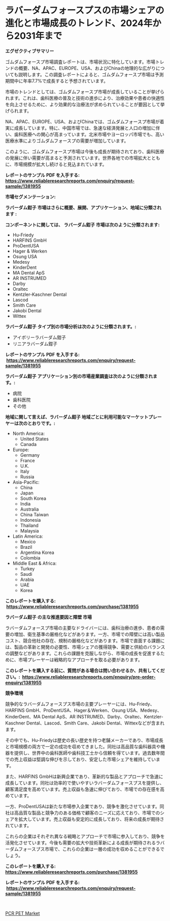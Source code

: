 <p><h1>ラバーダムフォースプスの市場シェアの進化と市場成長のトレンド、2024年から2031年まで</h1></p><p><strong>エグゼクティブサマリー</strong></p>
<p><p>ゴムダムフォースプ市場調査レポートは、市場状況に特化しています。市場トレンドの概要、NA、APAC、EUROPE、USA、およびChinaの地理的な広がりについても説明します。この調査レポートによると、ゴムダムフォースプ市場は予測期間中に年率7.7%で成長すると予想されています。</p><p>市場のトレンドとしては、ゴムダムフォースプ市場が成長していることが挙げられます。これは、歯科医療の普及と技術の進歩により、治療効果や患者の快適性を向上させるために、より効果的な治療法が求められていることが要因として挙げられます。</p><p>NA、APAC、EUROPE、USA、およびChinaでは、ゴムダムフォースプ市場が着実に成長しています。特に、中国市場では、急速な経済発展と人口の増加に伴い、歯科医療への関心が高まっています。北米市場やヨーロッパ市場でも、高い医療水準によりゴムダムフォースプの需要が増加しています。</p><p>このように、ゴムダムフォースプ市場は今後も成長が期待されており、歯科医療の発展に伴い需要が高まると予測されています。世界各地での市場拡大とともに、市場規模が拡大し続けると見込まれています。</p></p>
<p><strong>レポートのサンプル PDF を入手する: <a href="https://www.reliableresearchreports.com/enquiry/request-sample/1381955">https://www.reliableresearchreports.com/enquiry/request-sample/1381955</a></strong></p>
<p><strong>市場セグメンテーション:</strong></p>
<p><strong> ラバーダム鉗子 市場はさらに概要、展開、アプリケーション、地域に分類されます :</strong></p>
<p><strong>コンポーネントに関しては、 ラバーダム鉗子 市場は次のように分類されます: &nbsp;</strong></p>
<p><ul><li>Hu-Friedy</li><li>HARFINS GmbH</li><li>ProDentUSA</li><li>Hager & Werken</li><li>Osung USA</li><li>Medesy</li><li>KinderDent</li><li>MA Dental ApS</li><li>AR INSTRUMED</li><li>Darby</li><li>Oraltec</li><li>Kentzler-Kaschner Dental</li><li>Lascod</li><li>Smith Care</li><li>Jakobi Dental</li><li>Wittex</li></ul></p>
<p><strong> ラバーダム鉗子 タイプ別の市場分析は次のように分類されます。:</strong></p>
<p><ul><li>アイボリーラバーダム鉗子</li><li>リニアラバーダム鉗子</li></ul></p>
<p><strong>レポートのサンプル PDF を入手する: &nbsp;<a href="https://www.reliableresearchreports.com/enquiry/request-sample/1381955">https://www.reliableresearchreports.com/enquiry/request-sample/1381955</a></strong></p>
<p><strong> ラバーダム鉗子 アプリケーション別の市場産業調査は次のように分類されます。:</strong></p>
<p><ul><li>病院</li><li>歯科医院</li><li>その他</li></ul></p>
<p><strong>地域に関して言えば、ラバーダム鉗子 地域ごとに利用可能なマーケットプレーヤーは次のとおりです。:</strong></p>
<p><ul>
    <li>
        North America:
        <ul>
            <li>United States</li>
            <li>Canada</li>
        </ul>
    </li>
    <li>
        Europe:
        <ul>
            <li>Germany</li>
            <li>France</li>
            <li>U.K.</li>
            <li>Italy</li>
            <li>Russia</li>
        </ul>
    </li>
    <li>
        Asia-Pacific:
        <ul>
            <li>China</li>
            <li>Japan</li>
            <li>South Korea</li>
            <li>India</li>
            <li>Australia</li>
            <li>China Taiwan</li>
            <li>Indonesia</li>
            <li>Thailand</li>
            <li>Malaysia</li>
        </ul>
    </li>
    <li>
        Latin America:
        <ul>
            <li>Mexico</li>
            <li>Brazil</li>
            <li>Argentina Korea</li>
            <li>Colombia</li>
        </ul>
    </li>
    <li>
        Middle East & Africa:
        <ul>
            <li>Turkey</li>
            <li>Saudi</li>
            <li>Arabia</li>
            <li>UAE</li>
            <li>Korea</li>
        </ul>
    </li>
    </ul></p>
<p><strong>このレポートを購入する: &nbsp;<a href="https://www.reliableresearchreports.com/purchase/1381955">https://www.reliableresearchreports.com/purchase/1381955</a></strong></p>
<p><strong>ラバーダム鉗子 の主な推進要因と障壁 市場</strong></p>
<p><p>ラバーダムフォースプ市場の主要なドライバーには、歯科治療の進歩、患者の需要の増加、衛生基準の厳格化などがあります。一方、市場での障壁には高い製品コスト、競合他社の存在、規制の厳格化などがあります。市場で直面する課題には、製品の革新と開発の必要性、市場シェアの獲得競争、需要と供給のバランスの調整などがあります。これらの課題を克服しながら、市場の成長を促進するために、市場プレーヤーは戦略的なアプローチを取る必要があります。</p></p>
<p><strong>このレポートを購入する前に、質問がある場合は問い合わせるか、共有してください。:&nbsp; <a href="https://www.reliableresearchreports.com/enquiry/pre-order-enquiry/1381955">https://www.reliableresearchreports.com/enquiry/pre-order-enquiry/1381955</a></strong></p>
<p><strong>競争環境</strong></p>
<p><p>競争的なラバーダムフォースプス市場の主要プレーヤーには、Hu-Friedy、HARFINS GmbH、ProDentUSA、Hager＆Werken、Osung USA、Medesy、KinderDent、MA Dental ApS、AR INSTRUMED、Darby、Oraltec、Kentzler-Kaschner Dental、Lascod、Smith Care、Jakobi Dental、Wittexなどが含まれます。</p><p>その中でも、Hu-Friedyは歴史の長い歴史を持つ老舗メーカーであり、市場成長と市場規模の両方で一定の成功を収めてきました。同社は高品質な歯科器具や機器を提供し、世界中の歯科医師や歯科技工士から信頼を得ています。過去数年間での売上収益は堅調な伸びを示しており、安定した市場シェアを維持しています。</p><p>また、HARFINS GmbHは新興企業であり、革新的な製品とアプローチで急速に成長しています。同社は効率的で使いやすいラバーダムフォースプスを提供し、顧客満足度を高めています。売上収益も急速に伸びており、市場での存在感を高めています。</p><p>一方、ProDentUSAは新たな市場参入企業であり、競争を激化させています。同社は高品質な製品と競争力のある価格で顧客のニーズに応えており、市場でのシェアを拡大しています。売上収益も安定的に成長しており、将来の成長が期待されています。</p><p>これらの企業はそれぞれ異なる戦略とアプローチで市場に参入しており、競争を活発化させています。今後も需要の拡大や技術革新による成長が期待されるラバーダムフォースプス市場で、これらの企業は一層の成功を収めることができるでしょう。</p></p>
<p><strong>このレポートを購入する: &nbsp; <a href="https://www.reliableresearchreports.com/purchase/1381955">https://www.reliableresearchreports.com/purchase/1381955</a></strong></p>
<p><strong>レポートのサンプル PDF を入手する: &nbsp;<a href="https://www.reliableresearchreports.com/enquiry/request-sample/1381955">https://www.reliableresearchreports.com/enquiry/request-sample/1381955</a></strong><strong></strong></p>
<p>&nbsp;</p>
<p><p><a href="https://artistic-helicopter-ca9.notion.site/PCR-PET-Market-Insights-Market-Players-and-Forecast-Till-2031-f805f11b71cd44f884c5bb4731242440">PCR PET Market</a></p></p>